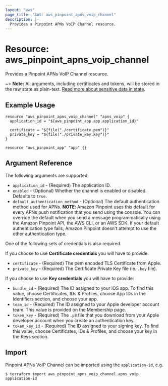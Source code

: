 ```yaml
---
layout: "aws"
page_title: "AWS: aws_pinpoint_apns_voip_channel"
description: |-
  Provides a Pinpoint APNs VoIP Channel resource.
---
```


# Resource: aws_pinpoint_apns_voip_channel

Provides a Pinpoint APNs VoIP Channel resource.

~> **Note:** All arguments, including certificates and tokens, will be stored in the raw state as plain-text.
[Read more about sensitive data in state](/docs/state/sensitive-data.html).

## Example Usage

```hcl
resource "aws_pinpoint_apns_voip_channel" "apns_voip" {
  application_id = "${aws_pinpoint_app.app.application_id}"

  certificate = "${file("./certificate.pem")}"
  private_key = "${file("./private_key.key")}"
}

resource "aws_pinpoint_app" "app" {}
```


## Argument Reference

The following arguments are supported:

* `application_id` - (Required) The application ID.
* `enabled` - (Optional) Whether the channel is enabled or disabled. Defaults to `true`.
* `default_authentication_method` - (Optional) The default authentication method used for APNs. 
  __NOTE__: Amazon Pinpoint uses this default for every APNs push notification that you send using the console.
  You can override the default when you send a message programmatically using the Amazon Pinpoint API, the AWS CLI, or an AWS SDK.
  If your default authentication type fails, Amazon Pinpoint doesn't attempt to use the other authentication type.

One of the following sets of credentials is also required.

If you choose to use __Certificate credentials__ you will have to provide:
* `certificate` - (Required) The pem encoded TLS Certificate from Apple.
* `private_key` - (Required) The Certificate Private Key file (ie. `.key` file).

If you choose to use __Key credentials__ you will have to provide:
* `bundle_id` - (Required) The ID assigned to your iOS app. To find this value, choose Certificates, IDs & Profiles, choose App IDs in the Identifiers section, and choose your app.
* `team_id` - (Required) The ID assigned to your Apple developer account team. This value is provided on the Membership page.
* `token_key` - (Required) The `.p8` file that you download from your Apple developer account when you create an authentication key. 
* `token_key_id` - (Required) The ID assigned to your signing key. To find this value, choose Certificates, IDs & Profiles, and choose your key in the Keys section.

## Import

Pinpoint APNs VoIP Channel can be imported using the `application-id`, e.g.

```
$ terraform import aws_pinpoint_apns_voip_channel.apns_voip application-id
```
